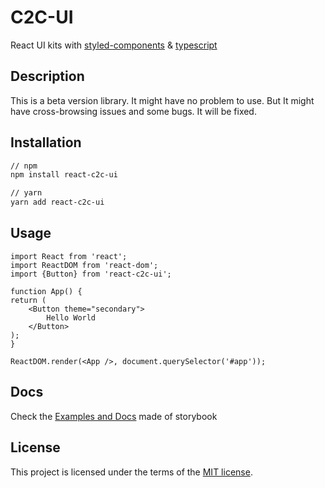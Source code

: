 # C2C-UI
React UI kits with [styled-components](https://styled-components.com/) & [typescript](https://www.typescriptlang.org/)

## Description
This is a beta version library. It might have no problem to use. But It might have cross-browsing issues and some bugs. It will be fixed.

## Installation
```sh
// npm
npm install react-c2c-ui

// yarn
yarn add react-c2c-ui
```

## Usage
```tsx
import React from 'react';
import ReactDOM from 'react-dom';
import {Button} from 'react-c2c-ui';

function App() {
return (
    <Button theme="secondary">
        Hello World
    </Button>
);
}

ReactDOM.render(<App />, document.querySelector('#app'));
```

## Docs
Check the [Examples and Docs](https://c2c-ui.netlify.com/) made of storybook

## License
This project is licensed under the terms of the
[MIT license](https://github.com/cha-yh/C2C-UI/blob/master/LICENSE.md).
